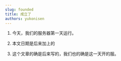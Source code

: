 ```yaml
---
slug: founded
title: 成立了
authors: yukonisen
---
```


1. 今天，我们的服务器第一天运行。

2. 本文日期是后来加上的

3. 这个文章的确是后来写的，我们也的确是这一天开的服。

<!--truncate-->

